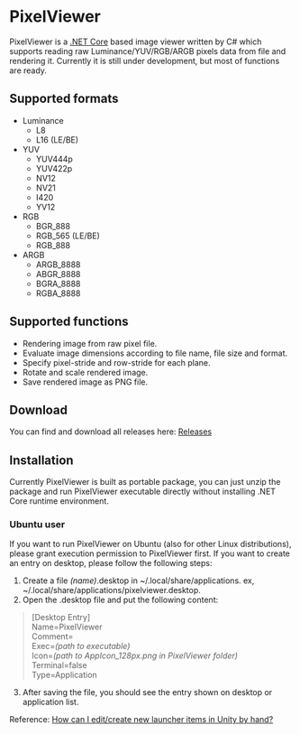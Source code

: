 # PixelViewer
PixelViewer is a [.NET Core](https://dotnet.microsoft.com/) based image viewer written by C# which supports reading raw Luminance/YUV/RGB/ARGB pixels data from file and rendering it. Currently it is still under development, but most of functions are ready.

## Supported formats
* Luminance
  * L8
  * L16 (LE/BE)
* YUV
  * YUV444p
  * YUV422p
  * NV12
  * NV21
  * I420
  * YV12
* RGB
  * BGR_888
  * RGB_565 (LE/BE)
  * RGB_888
* ARGB
  * ARGB_8888
  * ABGR_8888
  * BGRA_8888
  * RGBA_8888

## Supported functions
* Rendering image from raw pixel file.
* Evaluate image dimensions according to file name, file size and format.
* Specify pixel-stride and row-stride for each plane.
* Rotate and scale rendered image.
* Save rendered image as PNG file.

## Download
You can find and download all releases here: [Releases](https://github.com/carina-studio/PixelViewer/releases)

## Installation
Currently PixelViewer is built as portable package, you can just unzip the package and run PixelViewer executable directly without installing .NET Core runtime environment.
### Ubuntu user
If you want to run PixelViewer on Ubuntu (also for other Linux distributions), please grant execution permission to PixelViewer first. If you want to create an entry on desktop, please follow the following steps:
1. Create a file *(name)*.desktop in ~/.local/share/applications. ex, ~/.local/share/applications/pixelviewer.desktop.
2. Open the .desktop file and put the following content:

> [Desktop Entry]  
> Name=PixelViewer  
> Comment=  
> Exec=*(path to executable)*  
> Icon=*(path to AppIcon_128px.png in PixelViewer folder)*  
> Terminal=false  
> Type=Application

3. After saving the file, you should see the entry shown on desktop or application list.

Reference: [How can I edit/create new launcher items in Unity by hand?
](https://askubuntu.com/questions/13758/how-can-i-edit-create-new-launcher-items-in-unity-by-hand)
